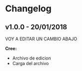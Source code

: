 # Changelog

## v1.0.0 - 20/01/2018

VOY A EDITAR UN CAMBIO ABAJO

**Cree:**

- Archivo de edicion
- Carga del archivo

